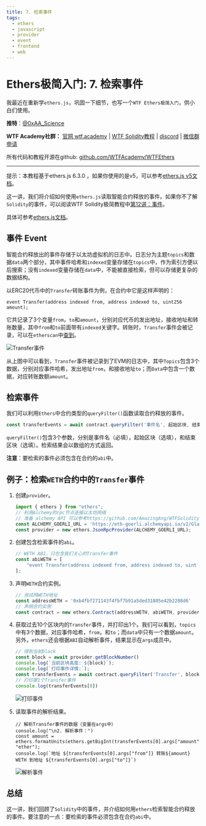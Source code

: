 ```yaml
---
title: 7. 检索事件
tags:
  - ethers
  - javascript
  - provider
  - event
  - frontend
  - web
---
```


# Ethers极简入门: 7. 检索事件

我最近在重新学`ethers.js`，巩固一下细节，也写一个`WTF Ethers极简入门`，供小白们使用。

**推特**：[@0xAA_Science](https://twitter.com/0xAA_Science)

**WTF Academy社群：** [官网 wtf.academy](https://wtf.academy) | [WTF Solidity教程](https://github.com/AmazingAng/WTF-Solidity) | [discord](https://discord.gg/5akcruXrsk) | [微信群申请](https://docs.google.com/forms/d/e/1FAIpQLSe4KGT8Sh6sJ7hedQRuIYirOoZK_85miz3dw7vA1-YjodgJ-A/viewform?usp=sf_link)

所有代码和教程开源在github: [github.com/WTFAcademy/WTFEthers](https://github.com/WTFAcademy/WTF-Ethers)

-----

提示：本教程基于ethers.js 6.3.0 ，如果你使用的是v5，可以参考[ethers.js v5文档](https://docs.ethers.io/v5/)。

这一讲，我们将介绍如何使用`ethers.js`读取智能合约释放的事件。如果你不了解`Solidity`的事件，可以阅读WTF Solidity极简教程中[第12讲：事件](https://github.com/AmazingAng/WTFSolidity/blob/main/12_Event/readme.md)。

具体可参考[ethers.js文档](https://docs.ethers.org/v6/api/contract/#ContractEvent)。

## 事件 Event

智能合约释放出的事件存储于以太坊虚拟机的日志中。日志分为主题`topics`和数据`data`两个部分，其中事件哈希和`indexed`变量存储在`topics`中，作为索引方便以后搜索；没有`indexed`变量存储在`data`中，不能被直接检索，但可以存储更复杂的数据结构。

以ERC20代币中的`Transfer`转账事件为例，在合约中它是这样声明的：

```solidity
event Transfer(address indexed from, address indexed to, uint256 amount);
```

它共记录了3个变量`from`，`to`和`amount`，分别对应代币的发出地址，接收地址和转账数量，其中`from`和`to`前面带有`indexed`关键字。转账时，`Transfer`事件会被记录，可以在`etherscan`中[查到](https://rinkeby.etherscan.io/tx/0x8cf87215b23055896d93004112bbd8ab754f081b4491cb48c37592ca8f8a36c7)。

![Transfer事件](img/7-1.png)

从上图中可以看到，`Transfer`事件被记录到了EVM的日志中，其中`Topics`包含3个数据，分别对应事件哈希，发出地址`from`，和接收地址`to`；而`Data`中包含一个数据，对应转账数额`amount`。

## 检索事件

我们可以利用`Ethers`中合约类型的`queryFilter()`函数读取合约释放的事件。

```js
const transferEvents = await contract.queryFilter('事件名', 起始区块, 结束区块)
```

`queryFilter()`包含3个参数，分别是事件名（必填），起始区块（选填），和结束区块（选填）。检索结果会以数组的方式返回。

**注意**：要检索的事件必须包含在合约的`abi`中。

## 例子：检索`WETH`合约中的`Transfer`事件

1. 创建`provider`。
    ```js
    import { ethers } from "ethers";
    // 利用Alchemy的rpc节点连接以太坊网络
    // 准备 alchemy API 可以参考https://github.com/AmazingAng/WTFSolidity/blob/main/Topics/Tools/TOOL04_Alchemy/readme.md 
    const ALCHEMY_GOERLI_URL = 'https://eth-goerli.alchemyapi.io/v2/GlaeWuylnNM3uuOo-SAwJxuwTdqHaY5l';
    const provider = new ethers.JsonRpcProvider(ALCHEMY_GOERLI_URL);
    ```

2. 创建包含检索事件的`abi`。
    ```js
    // WETH ABI，只包含我们关心的Transfer事件
    const abiWETH = [
        "event Transfer(address indexed from, address indexed to, uint amount)"
    ];
    ```

3. 声明`WETH`合约实例。

    ```js
    // 测试网WETH地址
    const addressWETH = '0xb4fbf271143f4fbf7b91a5ded31805e42b2208d6'
    // 声明合约实例
    const contract = new ethers.Contract(addressWETH, abiWETH, provider)
    ```

4. 获取过去10个区块内的`Transfer`事件，并打印出1个。我们可以看到，`topics`中有3个数据，对应事件哈希，`from`，和`to`；而`data`中只有一个数据`amount`。另外，`ethers`还会根据`ABI`自动解析事件，结果显示在`args`成员中。
    ```js
    // 得到当前block
    const block = await provider.getBlockNumber()
    console.log(`当前区块高度: ${block}`);
    console.log(`打印事件详情:`);
    const transferEvents = await contract.queryFilter('Transfer', block - 10, block)
    // 打印第1个Transfer事件
    console.log(transferEvents[0])
    ```

    ![打印事件](img/7-2.png)

5. 读取事件的解析结果。

    ```
    // 解析Transfer事件的数据（变量在args中）
    console.log("\n2. 解析事件：")
    const amount = ethers.formatUnits(ethers.getBigInt(transferEvents[0].args["amount"]), "ether");
    console.log(`地址 ${transferEvents[0].args["from"]} 转账${amount} WETH 到地址 ${transferEvents[0].args["to"]}`)
    ```

    ![解析事件](img/7-3.png)

## 总结

这一讲，我们回顾了`Solidity`中的事件，并介绍如何用`ethers`检索智能合约释放的事件。要注意的一点：要检索的事件必须包含在合约`abi`中。
